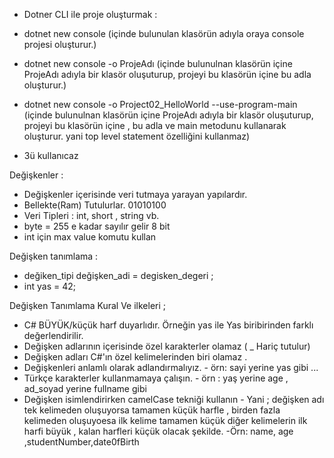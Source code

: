 * Dotner CLI ile proje oluşturmak :
 - dotnet new console (içinde bulunulan klasörün adıyla oraya console projesi oluşturur.)
 - dotnet new console -o ProjeAdı (içinde bulunulnan klasörün içine ProjeAdı adıyla bir klasör oluşuturup, projeyi bu klasörün içine bu adla oluşturur.)
 - dotnet new console -o Project02_HelloWorld  --use-program-main (içinde bulunulnan klasörün içine ProjeAdı adıyla bir klasör oluşuturup, projeyi bu klasörün içine , bu adla ve main metodunu kullanarak oluşturur. yani top level statement özelliğini kullanmaz)

- 3ü kullanıcaz

Değişkenler : 
- Değişkenler içerisinde veri tutmaya yarayan yapılardır.
- Bellekte(Ram) Tutulurlar. 01010100
- Veri Tipleri : int, short , string vb.
- byte = 255 e kadar sayılır gelir 8 bit 
- int için max value komutu kullan 

Değişken tanımlama : 

 - değiken_tipi değişken_adi = degisken_degeri ;
 -   int yas = 42; 

 Değişken Tanımlama Kural Ve ilkeleri ;

  - C# BÜYÜK/küçük harf duyarlıdır. Örneğin yas ile Yas biribirinden farklı değerlendirilir.
  - Değişken adlarının içerisinde özel karakterler olamaz ( _ Hariç tutulur)
  - Değişken adları C#'ın özel kelimelerinden biri olamaz . 
  - Değişkenleri anlamlı olarak adlandırmalıyız.
             - örn: sayi yerine yas gibi ...
  - Türkçe karakterler kullanmamaya çalışın.
             - örn : yaş yerine age , ad_soyad yerine fullname gibi
  - Değişken isimlendirirken camelCase tekniği kullanın 
            - Yani ; değişken adı tek kelimeden oluşuyorsa tamamen küçük harfle , birden fazla kelimeden oluşuyoesa ilk kelime tamamen küçük
                    diğer kelimelerin ilk harfi büyük , kalan harfleri küçük olacak şekilde.
            -Örn: name, age ,studentNumber,date0fBirth 